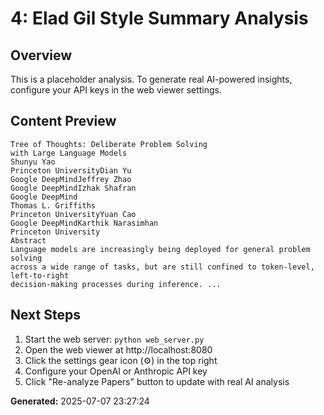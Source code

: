 
# 4: Elad Gil Style Summary Analysis

## Overview
This is a placeholder analysis. To generate real AI-powered insights, configure your API keys in the web viewer settings.

## Content Preview
```
Tree of Thoughts: Deliberate Problem Solving
with Large Language Models
Shunyu Yao
Princeton UniversityDian Yu
Google DeepMindJeffrey Zhao
Google DeepMindIzhak Shafran
Google DeepMind
Thomas L. Griffiths
Princeton UniversityYuan Cao
Google DeepMindKarthik Narasimhan
Princeton University
Abstract
Language models are increasingly being deployed for general problem solving
across a wide range of tasks, but are still confined to token-level, left-to-right
decision-making processes during inference. ...
```

## Next Steps
1. Start the web server: `python web_server.py`
2. Open the web viewer at http://localhost:8080
3. Click the settings gear icon (⚙️) in the top right
4. Configure your OpenAI or Anthropic API key
5. Click "Re-analyze Papers" button to update with real AI analysis

**Generated:** 2025-07-07 23:27:24
        